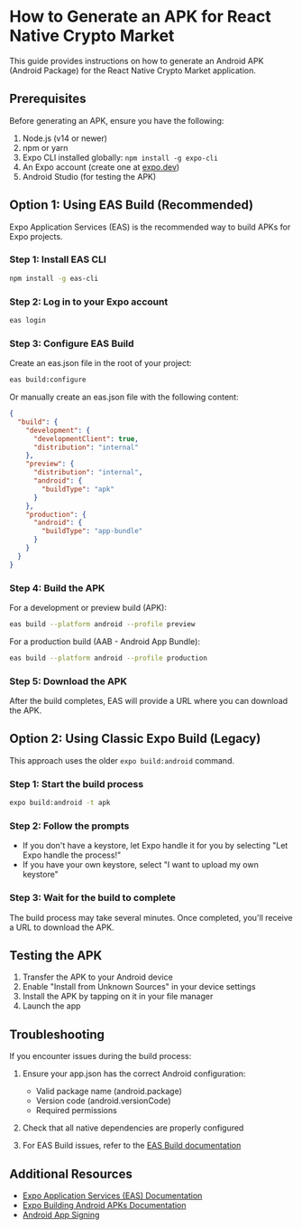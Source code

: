 # How to Generate an APK for React Native Crypto Market

This guide provides instructions on how to generate an Android APK (Android Package) for the React Native Crypto Market application.

## Prerequisites

Before generating an APK, ensure you have the following:

1. Node.js (v14 or newer)
2. npm or yarn
3. Expo CLI installed globally: `npm install -g expo-cli`
4. An Expo account (create one at [expo.dev](https://expo.dev/signup))
5. Android Studio (for testing the APK)

## Option 1: Using EAS Build (Recommended)

Expo Application Services (EAS) is the recommended way to build APKs for Expo projects.

### Step 1: Install EAS CLI

```bash
npm install -g eas-cli
```

### Step 2: Log in to your Expo account

```bash
eas login
```

### Step 3: Configure EAS Build

Create an eas.json file in the root of your project:

```bash
eas build:configure
```

Or manually create an eas.json file with the following content:

```json
{
  "build": {
    "development": {
      "developmentClient": true,
      "distribution": "internal"
    },
    "preview": {
      "distribution": "internal",
      "android": {
        "buildType": "apk"
      }
    },
    "production": {
      "android": {
        "buildType": "app-bundle"
      }
    }
  }
}
```

### Step 4: Build the APK

For a development or preview build (APK):

```bash
eas build --platform android --profile preview
```

For a production build (AAB - Android App Bundle):

```bash
eas build --platform android --profile production
```

### Step 5: Download the APK

After the build completes, EAS will provide a URL where you can download the APK.

## Option 2: Using Classic Expo Build (Legacy)

This approach uses the older `expo build:android` command.

### Step 1: Start the build process

```bash
expo build:android -t apk
```

### Step 2: Follow the prompts

- If you don't have a keystore, let Expo handle it for you by selecting "Let Expo handle the process!"
- If you have your own keystore, select "I want to upload my own keystore"

### Step 3: Wait for the build to complete

The build process may take several minutes. Once completed, you'll receive a URL to download the APK.

## Testing the APK

1. Transfer the APK to your Android device
2. Enable "Install from Unknown Sources" in your device settings
3. Install the APK by tapping on it in your file manager
4. Launch the app

## Troubleshooting

If you encounter issues during the build process:

1. Ensure your app.json has the correct Android configuration:
   - Valid package name (android.package)
   - Version code (android.versionCode)
   - Required permissions

2. Check that all native dependencies are properly configured

3. For EAS Build issues, refer to the [EAS Build documentation](https://docs.expo.dev/build/introduction/)

## Additional Resources

- [Expo Application Services (EAS) Documentation](https://docs.expo.dev/eas/)
- [Expo Building Android APKs Documentation](https://docs.expo.dev/build-reference/apk/)
- [Android App Signing](https://developer.android.com/studio/publish/app-signing)